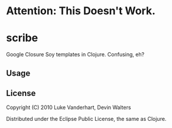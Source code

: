 # Attention: This Doesn't Work.

# scribe

Google Closure Soy templates in Clojure.  Confusing, eh?

## Usage

## License

Copyright (C) 2010 Luke Vanderhart, Devin Walters

Distributed under the Eclipse Public License, the same as Clojure.

